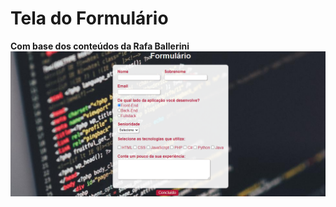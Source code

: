 # Tela do Formulário
<strong>Com base dos conteúdos da Rafa Ballerini</strong>
<img width="850" src="form.png">
